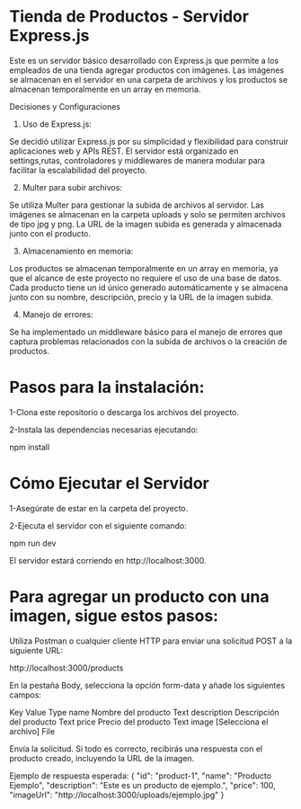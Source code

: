 # Tienda de Productos - Servidor Express.js

Este es un servidor básico desarrollado con Express.js que permite a los empleados de una tienda agregar productos con imágenes. Las imágenes se almacenan en el servidor en una carpeta de archivos y los productos se almacenan temporalmente en un array en memoria.

Decisiones y Configuraciones

1. Uso de Express.js:

Se decidió utilizar Express.js por su simplicidad y flexibilidad para construir aplicaciones web y APIs REST.
El servidor está organizado en settings,rutas, controladores y middlewares de manera modular para facilitar la escalabilidad del proyecto.

2. Multer para subir archivos:

Se utiliza Multer para gestionar la subida de archivos al servidor. Las imágenes se almacenan en la carpeta uploads y solo se permiten archivos de tipo jpg y png.
La URL de la imagen subida es generada y almacenada junto con el producto.

3. Almacenamiento en memoria:

Los productos se almacenan temporalmente en un array en memoria, ya que el alcance de este proyecto no requiere el uso de una base de datos.
Cada producto tiene un id único generado automáticamente y se almacena junto con su nombre, descripción, precio y la URL de la imagen subida.

4. Manejo de errores:

Se ha implementado un middleware básico para el manejo de errores que captura problemas relacionados con la subida de archivos o la creación de productos.

# Pasos para la instalación:

1-Clona este repositorio o descarga los archivos del proyecto.

2-Instala las dependencias necesarias ejecutando:

npm install

# Cómo Ejecutar el Servidor

1-Asegúrate de estar en la carpeta del proyecto.

2-Ejecuta el servidor con el siguiente comando:

npm run dev

El servidor estará corriendo en http://localhost:3000.

# Para agregar un producto con una imagen, sigue estos pasos:

Utiliza Postman o cualquier cliente HTTP para enviar una solicitud POST a la siguiente URL:

http://localhost:3000/products

En la pestaña Body, selecciona la opción form-data y añade los siguientes campos:

Key Value Type
name Nombre del producto Text
description Descripción del producto Text
price Precio del producto Text
image [Selecciona el archivo] File

Envía la solicitud. Si todo es correcto, recibirás una respuesta con el producto creado, incluyendo la URL de la imagen.

Ejemplo de respuesta esperada:
{
"id": "product-1",
"name": "Producto Ejemplo",
"description": "Este es un producto de ejemplo.",
"price": 100,
"imageUrl": "http://localhost:3000/uploads/ejemplo.jpg"
}
